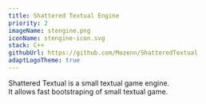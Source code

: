 ```yaml
---
title: Shattered Textual Engine
priority: 2
imageName: stengine.png
iconName: stengine-icon.svg
stack: C++
githubUrl: https://github.com/Mozenn/ShatteredTextual
adaptLogoTheme: true
---
```


Shattered Textual is a small textual game engine.  
It allows fast bootstraping of small textual game.
